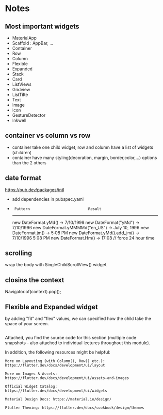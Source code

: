 # Notes

## Most important widgets
- MaterialApp
- Scaffold : AppBar, ...
- Container 
- Row
- Column
- Flexible
- Expanded
- Stack 
- Card
- ListViews
- Gridview
- ListTilte
- Text
- Image
- Icon
- GestureDetector
- Inkwell

## container vs column vs row
- container take one child widget, row and column have a list of widgets (children)
- container have many styling(decoration, margin, border,color,...) options than the 2 others
## date format
https://pub.dev/packages/intl
- add dependencies in pubspec.yaml
-      Pattern                           Result
     ----------------                  -------
  new DateFormat.yMd()             -> 7/10/1996
  new DateFormat("yMd")            -> 7/10/1996
  new DateFormat.yMMMMd("en_US")   -> July 10, 1996
  new DateFormat.jm()              -> 5:08 PM
  new DateFormat.yMd().add_jm()    -> 7/10/1996 5:08 PM
  new DateFormat.Hm()              -> 17:08 // force 24 hour time

## scrolling 
wrap the body with SingleChildScrollView() widget

## closins the context
    
Navigator.of(context).pop();

## Flexible and Expanded widget
by adding "fit" and "flex" values, we can specified how the child take the space of your screen.

##  

Attached, you find the source code for this section (multiple code snapshots - also attached to individual lectures throughout this module).

In addition, the following resources might be helpful:

    More on Layouting (with Column(), Row() etc.): https://flutter.dev/docs/development/ui/layout

    More on Images & Assets: https://flutter.dev/docs/development/ui/assets-and-images

    Official Widget Catalog: https://flutter.dev/docs/development/ui/widgets

    Material Design Docs: https://material.io/design/

    Flutter Theming: https://flutter.dev/docs/cookbook/design/themes

